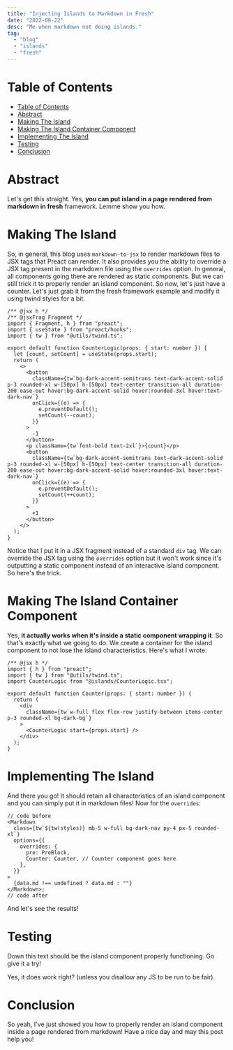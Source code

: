 ```yaml
---
title: "Injecting Islands to Markdown in Fresh"
date: "2022-08-22"
desc: "Me when markdown not doing islands."
tag:
  - "blog"
  - "islands"
  - "fresh"
---
```


# Table of Contents

- [Table of Contents](#table-of-contents)
- [Abstract](#abstract)
- [Making The Island](#making-the-island)
- [Making The Island Container Component](#making-the-island-container-component)
- [Implementing The Island](#implementing-the-island)
- [Testing](#testing)
- [Conclusion](#conclusion)

# Abstract

Let's get this straight. Yes, **you can put island in a page rendered from markdown in fresh** framework. Lemme show you how.

# Making The Island

So, in general, this blog uses `markdown-to-jsx` to render markdown files to JSX tags that Preact can render. It also provides you the ability to override a JSX tag present in the markdown file using the `overrides` option. In general, all components going there are rendered as static components. But we can still trick it to properly render an island component. So now, let's just have a counter. Let's just grab it from the fresh framework example and modify it using twind styles for a bit.

```tsx|islands/CounterLogic.tsx
/** @jsx h */
/** @jsxFrag Fragment */
import { Fragment, h } from "preact";
import { useState } from "preact/hooks";
import { tw } from "@utils/twind.ts";

export default function CounterLogic(props: { start: number }) {
  let [count, setCount] = useState(props.start);
  return (
    <>
      <button
        className={tw`bg-dark-accent-semitrans text-dark-accent-solid p-3 rounded-xl w-[50px] h-[50px] text-center transition-all duration-200 ease-out hover:bg-dark-accent-solid hover:rounded-3xl hover:text-dark-nav`}
        onClick={(e) => {
          e.preventDefault();
          setCount(--count);
        }}
      >
        -1
      </button>
      <p className={tw`font-bold text-2xl`}>{count}</p>
      <button
        className={tw`bg-dark-accent-semitrans text-dark-accent-solid p-3 rounded-xl w-[50px] h-[50px] text-center transition-all duration-200 ease-out hover:bg-dark-accent-solid hover:rounded-3xl hover:text-dark-nav`}
        onClick={(e) => {
          e.preventDefault();
          setCount(++count);
        }}
      >
        +1
      </button>
    </>
  );
}
```

Notice that I put it in a JSX fragment instead of a standard `div` tag. We can override the JSX tag using the `overrides` option but it won't work since it's outputting a static component instead of an interactive island component. So here's the trick.

# Making The Island Container Component

Yes, **it actually works when it's inside a static component wrapping it**. So that's exactly what we going to do. We create a container for the island component to not lose the island characteristics. Here's what I wrote:

```tsx|components/Counter.tsx
/** @jsx h */
import { h } from "preact";
import { tw } from "@utils/twind.ts";
import CounterLogic from "@islands/CounterLogic.tsx";

export default function Counter(props: { start: number }) {
  return (
    <div
      className={tw`w-full flex flex-row justify-between items-center p-3 rounded-xl bg-dark-bg`}
    >
      <CounterLogic start={props.start} />
    </div>
  );
}
```

# Implementing The Island

And there you go! It should retain all characteristics of an island component and you can simply put it in markdown files! Now for the `overrides`:

```tsx|routes/posts/[slug].tsx
// code before
<Markdown
  class={tw`${tw(styles)} mb-5 w-full bg-dark-nav py-4 px-5 rounded-xl`}
  options={{
    overrides: {
      pre: PreBlock,
      Counter: Counter, // Counter component goes here
    },
  }}
>
  {data.md !== undefined ? data.md : ""}
</Markdown>;
// code after
```

And let's see the results!

# Testing

Down this text should be the island component properly functioning. Go give it a try!

<Counter start="5" />

Yes, it does work right? (unless you disallow any JS to be run to be fair).

# Conclusion

So yeah, I've just showed you how to properly render an island component inside a page rendered from markdown! Have a nice day and may this post help you!
